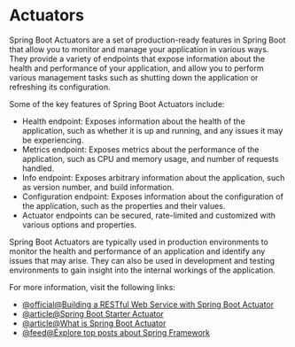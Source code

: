 # Actuators

Spring Boot Actuators are a set of production-ready features in Spring Boot that allow you to monitor and manage your application in various ways. They provide a variety of endpoints that expose information about the health and performance of your application, and allow you to perform various management tasks such as shutting down the application or refreshing its configuration.

Some of the key features of Spring Boot Actuators include:

- Health endpoint: Exposes information about the health of the application, such as whether it is up and running, and any issues it may be experiencing.
- Metrics endpoint: Exposes metrics about the performance of the application, such as CPU and memory usage, and number of requests handled.
- Info endpoint: Exposes arbitrary information about the application, such as version number, and build information.
- Configuration endpoint: Exposes information about the configuration of the application, such as the properties and their values.
- Actuator endpoints can be secured, rate-limited and customized with various options and properties.

Spring Boot Actuators are typically used in production environments to monitor the health and performance of an application and identify any issues that may arise. They can also be used in development and testing environments to gain insight into the internal workings of the application.

For more information, visit the following links:

- [@official@Building a RESTful Web Service with Spring Boot Actuator](https://spring.io/guides/gs/actuator-service/)
- [@article@Spring Boot Starter Actuator](https://www.javatpoint.com/spring-boot-actuator)
- [@article@What is Spring Boot Actuator](https://www.baeldung.com/spring-boot-actuators)
- [@feed@Explore top posts about Spring Framework](https://app.daily.dev/tags/spring?ref=roadmapsh)
